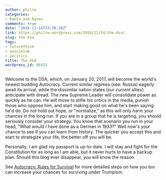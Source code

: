 ```yaml
---
author: philrw
categories:
- Rants and Raves
comments: true
date: "2016-11-14T23:36:28Z"
link: https://philrw.wordpress.com/2016/11/14/the-dsa/
slug: the-dsa
tags:
- futurethink
- pessimism
- politics
title: The DSA
wordpress_id: 86425
---
```


Welcome to the DSA, which, on January 20, 2017, will become the world's newest budding Autocracy. Current similar regimes (see: Russia) eagerly await its arrival, while the dissimilar nation states (our _current_ allies) anticipate with dread. The new Supreme Leader will consolidate power as quickly as he can. He will move to stifle his critics in the media, punish those who oppose him, and start making good on what he's been saying he'd do. Do not hold out hope, or "normalize," as this will only harm your chances in the long run. If you are in a group that he is targeting, you should seriously consider your strategy. You know that scenario you run in your head, "What would _I_ have done as a German in 1933?" Well now's your chance to see if you can learn from history. The quicker you accept this and start to strategize your life, the better off you will be.

Personally, I am glad my passport is up-to-date. I will stay and fight for the Constitution for as long as I am able, but it never hurts to have a backup plan. Should this blog ever disappear, you will know the reason.

See [Autocracy: Rules for Survival](http://www2.nybooks.com/daily/s3/nov/10/trump-election-autocracy-rules-for-survival.html) for more detailed steps on how you too can increase your chances for surviving under Trumpism.

